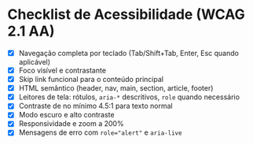 # Checklist de Acessibilidade (WCAG 2.1 AA)


- [x] Navegação completa por teclado (Tab/Shift+Tab, Enter, Esc quando aplicável)
- [x] Foco visível e contrastante
- [x] Skip link funcional para o conteúdo principal
- [x] HTML semântico (header, nav, main, section, article, footer)
- [x] Leitores de tela: rótulos, `aria-*` descritivos, `role` quando necessário
- [x] Contraste de no mínimo 4.5:1 para texto normal
- [x] Modo escuro e alto contraste
- [x] Responsividade e zoom a 200%
- [x] Mensagens de erro com `role="alert"` e `aria-live`
